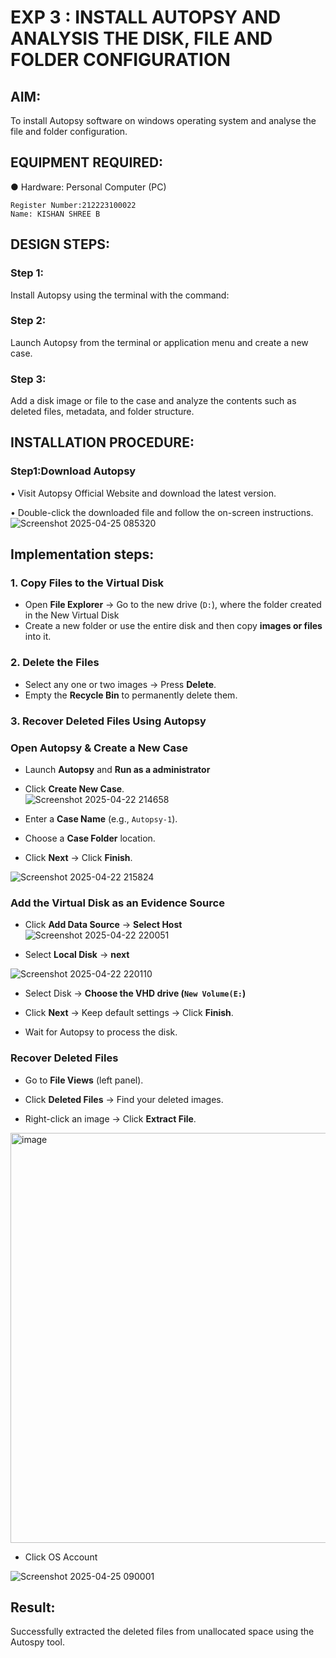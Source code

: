 # EXP 3 : INSTALL AUTOPSY AND ANALYSIS THE DISK, FILE AND FOLDER CONFIGURATION

## AIM:
To install Autopsy software on windows operating system and analyse the file and folder configuration.

## EQUIPMENT REQUIRED:
● Hardware: Personal Computer (PC)
```
Register Number:212223100022
Name: KISHAN SHREE B
```
## DESIGN STEPS:
### Step 1:
Install Autopsy using the terminal with the command:

### Step 2:
Launch Autopsy from the terminal or application menu and create a new case.

### Step 3:
Add a disk image or file to the case and analyze the contents such as deleted files, metadata, and folder structure.

## INSTALLATION PROCEDURE:
### Step1:Download Autopsy
• Visit Autopsy Official Website and download the latest version.

• Double-click the downloaded file and follow the on-screen instructions.
![Screenshot 2025-04-25 085320](https://github.com/user-attachments/assets/bae6c8c1-2d94-4639-84aa-cac512925854)


## **Implementation steps:**

### **1. Copy Files to the Virtual Disk**  
- Open **File Explorer** → Go to the new drive (`D:`), where the folder created in the New Virtual Disk
- Create a new folder or use the entire disk and then copy **images or files** into it.  

### **2. Delete the Files**  
- Select any one or two images → Press **Delete**.  
- Empty the **Recycle Bin** to permanently delete them.  

### **3. Recover Deleted Files Using Autopsy**  
### **Open Autopsy & Create a New Case** 

- Launch **Autopsy** and **Run as a administrator**  
- Click **Create New Case**.  
![Screenshot 2025-04-22 214658](https://github.com/user-attachments/assets/89ed73c4-ca95-4f21-b2f1-3a5ba2b67781)


- Enter a **Case Name** (e.g., `Autopsy-1`).  
- Choose a **Case Folder** location.  
- Click **Next** → Click **Finish**.  


![Screenshot 2025-04-22 215824](https://github.com/user-attachments/assets/6d60e194-4850-421e-9bf9-b2c758f49d81)

### **Add the Virtual Disk as an Evidence Source**  
- Click **Add Data Source**  → **Select Host**
![Screenshot 2025-04-22 220051](https://github.com/user-attachments/assets/749bc8d2-22f8-464f-9824-ca774c859132)


- Select **Local Disk** → **next** 

![Screenshot 2025-04-22 220110](https://github.com/user-attachments/assets/e56a9fe1-1c83-4256-aea6-16004f93e63e)



- Select Disk → **Choose the VHD drive (`New Volume(E:`)**



- Click **Next** → Keep default settings → Click **Finish**.  
- Wait for Autopsy to process the disk.  

### **Recover Deleted Files**  
- Go to **File Views** (left panel).  


- Click **Deleted Files** → Find your deleted images.  
- Right-click an image → Click **Extract File**.  

<img width="1622" height="656" alt="image" src="https://github.com/user-attachments/assets/1257351a-3b82-44a5-9d52-1e3dd2e6473a" />


- Click OS Account

![Screenshot 2025-04-25 090001](https://github.com/user-attachments/assets/809a4b18-877a-4b69-b2dd-d30c5e3151fe)


## Result:
Successfully extracted the deleted files from unallocated space using the Autospy tool.
